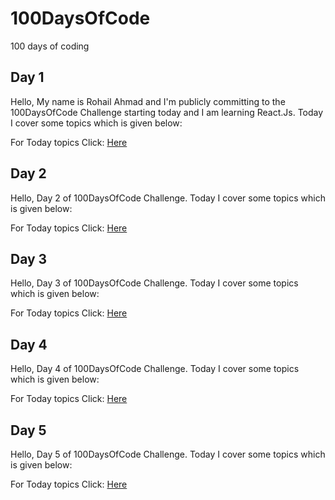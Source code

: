 # 100DaysOfCode
100 days of coding

## Day 1

Hello, My name is Rohail Ahmad and I'm publicly committing to the 100DaysOfCode Challenge starting today and I am learning React.Js.
Today I cover some topics which is given below:

For Today topics Click: [Here](Days/Day1.md)

## Day 2

Hello, 
Day 2 of 100DaysOfCode Challenge.
Today I cover some topics which is given below:

For Today topics Click: [Here](Days/Day2.md)

## Day 3

Hello, 
Day 3 of 100DaysOfCode Challenge.
Today I cover some topics which is given below:

For Today topics Click: [Here](Days/Day3.md)

## Day 4

Hello, 
Day 4 of 100DaysOfCode Challenge.
Today I cover some topics which is given below:

For Today topics Click: [Here](Days/Day4.md)

## Day 5

Hello, 
Day 5 of 100DaysOfCode Challenge.
Today I cover some topics which is given below:

For Today topics Click: [Here](Days/Day5.md)